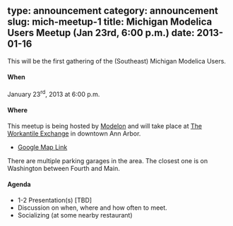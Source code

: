 type: announcement
category: announcement
slug: mich-meetup-1
title: Michigan Modelica Users Meetup (Jan 23rd, 6:00 p.m.)
date: 2013-01-16
---

This will be the first gathering of the (Southeast) Michigan Modelica Users.

#### When

January 23<sup>rd</sup>, 2013 at 6:00 p.m.

#### Where

This meetup is being hosted by [Modelon](http://www.modelon.com) and
will take place at [The Workantile Exchange](http://workantile.com/)
in downtown Ann Arbor.

* [Google Map Link](http://maps.google.com/maps?q=workantile&hl=en&ll=42.280865,-83.748565&spn=0.011161,0.011716&sll=42.27332,-83.737689&sspn=0.17859,0.187454&hq=workantile&t=m&z=16)

There are multiple parking garages in the area.  The closest one is on Washington between Fourth and Main.

#### Agenda

* 1-2 Presentation(s) [TBD]
* Discussion on when, where and how often to meet.
* Socializing (at some nearby restaurant)
